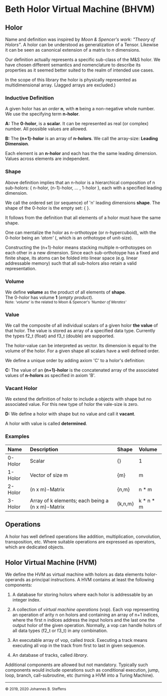 # Beth Holor Virtual Machine (BHVM)

## Holor
Name and definition was inspired by *Moon & Spencer's work: "Theory of Holors"*. 
A holor can be understood as generalization of a Tensor. Likewise it can be seen
as canonical extension of a matrix to *n* dimensions. 

Our definition actually represents a specific sub-class of the M&S holor. We have chosen
different semantics and nomenclature to describe its properties as it seemed better
suited to the realm of intended use cases.

In the scope of this library the holor is physically represented as multidimensional array.
(Jagged arrays are excluded.)

### Inductive Definition
A given holor has an *order* **n**, with **n** being a non-negative whole number.
We use the specifying term **n-holor**.

**A:** The **0-holor**, is a **scalar**.
It can be represented as real (or complex) number.
All possible values are allowed.

**B:** The **(n+1)-holor** is an array of **n-holors**.
We call the array-size: **Leading Dimension**.

Each element is an **n-holor** and each has the the same leading dimension.
Values across elements are independent.

### Shape
Above definition implies that an n-holor is a hierarchical composition
of n sub-holors: { n-holor, (n-1)-holor, ... , 1-holor }, each with a specified
leading dimension. 

We call the ordered set (or sequence) of 'n' leading dimensions **shape**.
The shape of the 0-holor is the empty set: \{ \}.

It follows from the definition that all elements of a holor must have the same shape.

One can mentalize the holor as n-orthotoype (or n-hypercuboid), with the 0-holor
being an *'atom'* (, which is an orthotoype of unit-size).

Constructing the (n+1)-holor means stacking multiple n-orthotoypes on each other
in a new dimension. Since each sub-orthotoype has a fixed and finite shape,
its atoms can be folded into linear space
(e.g. linear addressable memory) such that all sub-holors also retain a valid
representation. 

### Volume
We define **volume** as the product of all elements of **shape**.
<br>The 0-holor has volume **1** (*empty product*).
<br><sub> Note: *'volume'* is the related to Moon & Spencer's *'Number of Merates'*</sub>

### Value
We call the composite of all individual scalars of a given holor **the value** of that holor.
The value is stored as array of a specified data type. Currently the types f2_t (float) and f3_t
(double) are supported.

The holor-value can be interpreted as vector. Its dimension is equal to the volume of the holor. For a given shape
all scalars have a well defined order.

We define a unique order by adding axiom 'C' to a holor's definition:

**C:** The value of an **(n+1)-holor** is the concatenated array of the associated values 
of **n-holors** as specified in axiom 'B'.

### Vacant Holor
We extend the definition of holor to include a objects with shape but no associated value.
For this new type of holor the vale-size is zero.

**D:** We define a holor with shape but no value and call it **vacant**.

A holor with value is called **determined**.

### Examples
|Name|Description|Shape|Volume|
|:---|:---|:---|:---|
|0-Holor|Scalar|\{\}|1|
|1-Holor|Vector of size m|\{m\}|m|
|2-Holor|(n x m)-Matrix|\{n,m\}|n * m|
|3-Holor|Array of k elements; each being a (n x m)-Matrix|\{k,n,m\}|k * n * m|

## Operations
A holor has well defined operations like addition, multiplication, convolution, transposition, etc.
Where suitable operations are expressed as operators, which are dedicated objects.

## Holor Virtual Machine (HVM)
We define the HVM as virtual machine with holors as data elements
holor-operands as principal instructions. A HVM contains at least the following components:

1. A database for storing holors where each holor is addressable by an integer index.

2. A collection of _virtual machine operations_ (vop). Each vop representing
an operation of arity n on holors and containing an array of n+1 indices, where the
first n indices address the input holors and the last one the output holor of the
given operation. Normally, a vop can handle holors of all data types (f2_t or f3_t)
in any combination.

3. An executable array of vop, called _track_. 
Executing a track means executing all vop in the track from first to last in given sequence.

4. An database of tracks, called _library_.

Additional components are allowed but not mandatory.
Typically such components would include operations such as conditional execution, jump, loop, 
branch, call-subroutine, etc (turning a HVM into a Turing Machine).

------
<sub>&copy; 2019, 2020 Johannes B. Steffens</sub>
